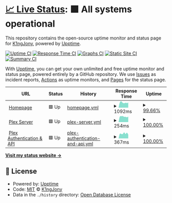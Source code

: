 # [📈 Live Status](https://status.jonathanschirmer.com): <!--live status--> **🟩 All systems operational**

This repository contains the open-source uptime monitor and status page for [K1ngJony](https://status.jonathanschirmer.com), powered by [Upptime](https://github.com/upptime/upptime).

[![Uptime CI](https://github.com/K1ngJony/upptime/workflows/Uptime%20CI/badge.svg)](https://github.com/K1ngJony/upptime/actions?query=workflow%3A%22Uptime+CI%22)
[![Response Time CI](https://github.com/K1ngJony/upptime/workflows/Response%20Time%20CI/badge.svg)](https://github.com/K1ngJony/upptime/actions?query=workflow%3A%22Response+Time+CI%22)
[![Graphs CI](https://github.com/K1ngJony/upptime/workflows/Graphs%20CI/badge.svg)](https://github.com/K1ngJony/upptime/actions?query=workflow%3A%22Graphs+CI%22)
[![Static Site CI](https://github.com/K1ngJony/upptime/workflows/Static%20Site%20CI/badge.svg)](https://github.com/K1ngJony/upptime/actions?query=workflow%3A%22Static+Site+CI%22)
[![Summary CI](https://github.com/K1ngJony/upptime/workflows/Summary%20CI/badge.svg)](https://github.com/K1ngJony/upptime/actions?query=workflow%3A%22Summary+CI%22)

With [Upptime](https://upptime.js.org), you can get your own unlimited and free uptime monitor and status page, powered entirely by a GitHub repository. We use [Issues](https://github.com/K1ngJony/upptime/issues) as incident reports, [Actions](https://github.com/K1ngJony/upptime/actions) as uptime monitors, and [Pages](https://status.jonathanschirmer.com) for the status page.

<!--start: status pages-->
<!-- This summary is generated by Upptime (https://github.com/upptime/upptime) -->
<!-- Do not edit this manually, your changes will be overwritten -->
<!-- prettier-ignore -->
| URL | Status | History | Response Time | Uptime |
| --- | ------ | ------- | ------------- | ------ |
| <img alt="" src="https://jonathanschirmer.com/plugins/images/favicon/favicon.ico" height="13"> [Homepage](https://jonathanschirmer.com) | 🟩 Up | [homepage.yml](https://github.com/K1ngJony/upptime/commits/HEAD/history/homepage.yml) | <details><summary><img alt="Response time graph" src="./graphs/homepage/response-time-week.png" height="20"> 1092ms</summary><br><a href="https://status.jonathanschirmer.com/history/homepage"><img alt="Response time 1186" src="https://img.shields.io/endpoint?url=https%3A%2F%2Fraw.githubusercontent.com%2FK1ngJony%2Fupptime%2FHEAD%2Fapi%2Fhomepage%2Fresponse-time.json"></a><br><a href="https://status.jonathanschirmer.com/history/homepage"><img alt="24-hour response time 1104" src="https://img.shields.io/endpoint?url=https%3A%2F%2Fraw.githubusercontent.com%2FK1ngJony%2Fupptime%2FHEAD%2Fapi%2Fhomepage%2Fresponse-time-day.json"></a><br><a href="https://status.jonathanschirmer.com/history/homepage"><img alt="7-day response time 1092" src="https://img.shields.io/endpoint?url=https%3A%2F%2Fraw.githubusercontent.com%2FK1ngJony%2Fupptime%2FHEAD%2Fapi%2Fhomepage%2Fresponse-time-week.json"></a><br><a href="https://status.jonathanschirmer.com/history/homepage"><img alt="30-day response time 1171" src="https://img.shields.io/endpoint?url=https%3A%2F%2Fraw.githubusercontent.com%2FK1ngJony%2Fupptime%2FHEAD%2Fapi%2Fhomepage%2Fresponse-time-month.json"></a><br><a href="https://status.jonathanschirmer.com/history/homepage"><img alt="1-year response time 1153" src="https://img.shields.io/endpoint?url=https%3A%2F%2Fraw.githubusercontent.com%2FK1ngJony%2Fupptime%2FHEAD%2Fapi%2Fhomepage%2Fresponse-time-year.json"></a></details> | <details><summary><a href="https://status.jonathanschirmer.com/history/homepage">99.66%</a></summary><a href="https://status.jonathanschirmer.com/history/homepage"><img alt="All-time uptime 99.27%" src="https://img.shields.io/endpoint?url=https%3A%2F%2Fraw.githubusercontent.com%2FK1ngJony%2Fupptime%2FHEAD%2Fapi%2Fhomepage%2Fuptime.json"></a><br><a href="https://status.jonathanschirmer.com/history/homepage"><img alt="24-hour uptime 98.87%" src="https://img.shields.io/endpoint?url=https%3A%2F%2Fraw.githubusercontent.com%2FK1ngJony%2Fupptime%2FHEAD%2Fapi%2Fhomepage%2Fuptime-day.json"></a><br><a href="https://status.jonathanschirmer.com/history/homepage"><img alt="7-day uptime 99.66%" src="https://img.shields.io/endpoint?url=https%3A%2F%2Fraw.githubusercontent.com%2FK1ngJony%2Fupptime%2FHEAD%2Fapi%2Fhomepage%2Fuptime-week.json"></a><br><a href="https://status.jonathanschirmer.com/history/homepage"><img alt="30-day uptime 99.71%" src="https://img.shields.io/endpoint?url=https%3A%2F%2Fraw.githubusercontent.com%2FK1ngJony%2Fupptime%2FHEAD%2Fapi%2Fhomepage%2Fuptime-month.json"></a><br><a href="https://status.jonathanschirmer.com/history/homepage"><img alt="1-year uptime 99.34%" src="https://img.shields.io/endpoint?url=https%3A%2F%2Fraw.githubusercontent.com%2FK1ngJony%2Fupptime%2FHEAD%2Fapi%2Fhomepage%2Fuptime-year.json"></a></details>
| <img alt="" src="https://plex.tv/favicon.ico" height="13"> [Plex Server](jonathanschirmer.com) | 🟩 Up | [plex-server.yml](https://github.com/K1ngJony/upptime/commits/HEAD/history/plex-server.yml) | <details><summary><img alt="Response time graph" src="./graphs/plex-server/response-time-week.png" height="20"> 254ms</summary><br><a href="https://status.jonathanschirmer.com/history/plex-server"><img alt="Response time 232" src="https://img.shields.io/endpoint?url=https%3A%2F%2Fraw.githubusercontent.com%2FK1ngJony%2Fupptime%2FHEAD%2Fapi%2Fplex-server%2Fresponse-time.json"></a><br><a href="https://status.jonathanschirmer.com/history/plex-server"><img alt="24-hour response time 253" src="https://img.shields.io/endpoint?url=https%3A%2F%2Fraw.githubusercontent.com%2FK1ngJony%2Fupptime%2FHEAD%2Fapi%2Fplex-server%2Fresponse-time-day.json"></a><br><a href="https://status.jonathanschirmer.com/history/plex-server"><img alt="7-day response time 254" src="https://img.shields.io/endpoint?url=https%3A%2F%2Fraw.githubusercontent.com%2FK1ngJony%2Fupptime%2FHEAD%2Fapi%2Fplex-server%2Fresponse-time-week.json"></a><br><a href="https://status.jonathanschirmer.com/history/plex-server"><img alt="30-day response time 235" src="https://img.shields.io/endpoint?url=https%3A%2F%2Fraw.githubusercontent.com%2FK1ngJony%2Fupptime%2FHEAD%2Fapi%2Fplex-server%2Fresponse-time-month.json"></a><br><a href="https://status.jonathanschirmer.com/history/plex-server"><img alt="1-year response time 232" src="https://img.shields.io/endpoint?url=https%3A%2F%2Fraw.githubusercontent.com%2FK1ngJony%2Fupptime%2FHEAD%2Fapi%2Fplex-server%2Fresponse-time-year.json"></a></details> | <details><summary><a href="https://status.jonathanschirmer.com/history/plex-server">100.00%</a></summary><a href="https://status.jonathanschirmer.com/history/plex-server"><img alt="All-time uptime 99.78%" src="https://img.shields.io/endpoint?url=https%3A%2F%2Fraw.githubusercontent.com%2FK1ngJony%2Fupptime%2FHEAD%2Fapi%2Fplex-server%2Fuptime.json"></a><br><a href="https://status.jonathanschirmer.com/history/plex-server"><img alt="24-hour uptime 100.00%" src="https://img.shields.io/endpoint?url=https%3A%2F%2Fraw.githubusercontent.com%2FK1ngJony%2Fupptime%2FHEAD%2Fapi%2Fplex-server%2Fuptime-day.json"></a><br><a href="https://status.jonathanschirmer.com/history/plex-server"><img alt="7-day uptime 100.00%" src="https://img.shields.io/endpoint?url=https%3A%2F%2Fraw.githubusercontent.com%2FK1ngJony%2Fupptime%2FHEAD%2Fapi%2Fplex-server%2Fuptime-week.json"></a><br><a href="https://status.jonathanschirmer.com/history/plex-server"><img alt="30-day uptime 99.79%" src="https://img.shields.io/endpoint?url=https%3A%2F%2Fraw.githubusercontent.com%2FK1ngJony%2Fupptime%2FHEAD%2Fapi%2Fplex-server%2Fuptime-month.json"></a><br><a href="https://status.jonathanschirmer.com/history/plex-server"><img alt="1-year uptime 99.78%" src="https://img.shields.io/endpoint?url=https%3A%2F%2Fraw.githubusercontent.com%2FK1ngJony%2Fupptime%2FHEAD%2Fapi%2Fplex-server%2Fuptime-year.json"></a></details>
| <img alt="" src="https://icons.duckduckgo.com/ip3/plex.tv.ico" height="13"> [Plex Authentication & API](https://plex.tv) | 🟩 Up | [plex-authentication-and-api.yml](https://github.com/K1ngJony/upptime/commits/HEAD/history/plex-authentication-and-api.yml) | <details><summary><img alt="Response time graph" src="./graphs/plex-authentication-and-api/response-time-week.png" height="20"> 367ms</summary><br><a href="https://status.jonathanschirmer.com/history/plex-authentication-and-api"><img alt="Response time 888" src="https://img.shields.io/endpoint?url=https%3A%2F%2Fraw.githubusercontent.com%2FK1ngJony%2Fupptime%2FHEAD%2Fapi%2Fplex-authentication-and-api%2Fresponse-time.json"></a><br><a href="https://status.jonathanschirmer.com/history/plex-authentication-and-api"><img alt="24-hour response time 288" src="https://img.shields.io/endpoint?url=https%3A%2F%2Fraw.githubusercontent.com%2FK1ngJony%2Fupptime%2FHEAD%2Fapi%2Fplex-authentication-and-api%2Fresponse-time-day.json"></a><br><a href="https://status.jonathanschirmer.com/history/plex-authentication-and-api"><img alt="7-day response time 367" src="https://img.shields.io/endpoint?url=https%3A%2F%2Fraw.githubusercontent.com%2FK1ngJony%2Fupptime%2FHEAD%2Fapi%2Fplex-authentication-and-api%2Fresponse-time-week.json"></a><br><a href="https://status.jonathanschirmer.com/history/plex-authentication-and-api"><img alt="30-day response time 451" src="https://img.shields.io/endpoint?url=https%3A%2F%2Fraw.githubusercontent.com%2FK1ngJony%2Fupptime%2FHEAD%2Fapi%2Fplex-authentication-and-api%2Fresponse-time-month.json"></a><br><a href="https://status.jonathanschirmer.com/history/plex-authentication-and-api"><img alt="1-year response time 895" src="https://img.shields.io/endpoint?url=https%3A%2F%2Fraw.githubusercontent.com%2FK1ngJony%2Fupptime%2FHEAD%2Fapi%2Fplex-authentication-and-api%2Fresponse-time-year.json"></a></details> | <details><summary><a href="https://status.jonathanschirmer.com/history/plex-authentication-and-api">100.00%</a></summary><a href="https://status.jonathanschirmer.com/history/plex-authentication-and-api"><img alt="All-time uptime 99.94%" src="https://img.shields.io/endpoint?url=https%3A%2F%2Fraw.githubusercontent.com%2FK1ngJony%2Fupptime%2FHEAD%2Fapi%2Fplex-authentication-and-api%2Fuptime.json"></a><br><a href="https://status.jonathanschirmer.com/history/plex-authentication-and-api"><img alt="24-hour uptime 100.00%" src="https://img.shields.io/endpoint?url=https%3A%2F%2Fraw.githubusercontent.com%2FK1ngJony%2Fupptime%2FHEAD%2Fapi%2Fplex-authentication-and-api%2Fuptime-day.json"></a><br><a href="https://status.jonathanschirmer.com/history/plex-authentication-and-api"><img alt="7-day uptime 100.00%" src="https://img.shields.io/endpoint?url=https%3A%2F%2Fraw.githubusercontent.com%2FK1ngJony%2Fupptime%2FHEAD%2Fapi%2Fplex-authentication-and-api%2Fuptime-week.json"></a><br><a href="https://status.jonathanschirmer.com/history/plex-authentication-and-api"><img alt="30-day uptime 100.00%" src="https://img.shields.io/endpoint?url=https%3A%2F%2Fraw.githubusercontent.com%2FK1ngJony%2Fupptime%2FHEAD%2Fapi%2Fplex-authentication-and-api%2Fuptime-month.json"></a><br><a href="https://status.jonathanschirmer.com/history/plex-authentication-and-api"><img alt="1-year uptime 99.95%" src="https://img.shields.io/endpoint?url=https%3A%2F%2Fraw.githubusercontent.com%2FK1ngJony%2Fupptime%2FHEAD%2Fapi%2Fplex-authentication-and-api%2Fuptime-year.json"></a></details>

<!--end: status pages-->

[**Visit my status website →**](https://status.jonathanschirmer.com)

## 📄 License

- Powered by: [Upptime](https://github.com/upptime/upptime)
- Code: [MIT](./LICENSE) © [K1ngJony](https://status.jonathanschirmer.com)
- Data in the `./history` directory: [Open Database License](https://opendatacommons.org/licenses/odbl/1-0/)
